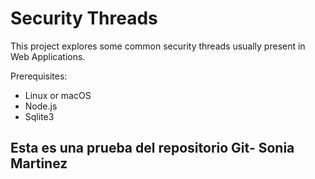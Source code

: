 # Security Threads

This project explores some common security threads usually present in Web Applications.

Prerequisites:
- Linux or macOS
- Node.js
- Sqlite3

## Esta es una prueba del repositorio Git- Sonia Martinez 
